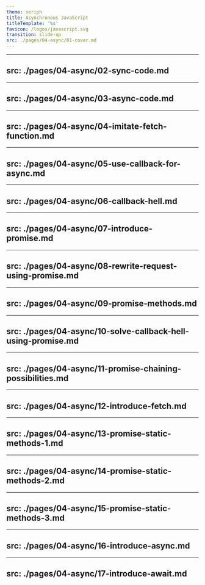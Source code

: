 ```yaml
---
theme: seriph
title: Asynchronous JavaScript
titleTemplate: '%s'
favicon: /logos/javascript.svg
transition: slide-up
src: ./pages/04-async/01-cover.md
---
```


---
src: ./pages/04-async/02-sync-code.md
---

---
src: ./pages/04-async/03-async-code.md
---

---
src: ./pages/04-async/04-imitate-fetch-function.md
---

---
src: ./pages/04-async/05-use-callback-for-async.md
---

---
src: ./pages/04-async/06-callback-hell.md
---

---
src: ./pages/04-async/07-introduce-promise.md
---

---
src: ./pages/04-async/08-rewrite-request-using-promise.md
---

---
src: ./pages/04-async/09-promise-methods.md
---

---
src: ./pages/04-async/10-solve-callback-hell-using-promise.md
---

---
src: ./pages/04-async/11-promise-chaining-possibilities.md
---

---
src: ./pages/04-async/12-introduce-fetch.md
---

---
src: ./pages/04-async/13-promise-static-methods-1.md
---

---
src: ./pages/04-async/14-promise-static-methods-2.md
---

---
src: ./pages/04-async/15-promise-static-methods-3.md
---

---
src: ./pages/04-async/16-introduce-async.md
---

---
src: ./pages/04-async/17-introduce-await.md
---
